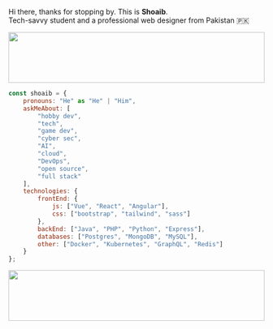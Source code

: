 


Hi there, thanks for stopping by. This is **Shoaib**.<br>Tech-savvy student and a professional web designer from Pakistan 🇵🇰

<img src="https://i.imgur.com/dBaSKWF.gif" height="100" width="100%">

```javascript
const shoaib = {
    pronouns: "He" as "He" | "Him",
    askMeAbout: [
        "hobby dev", 
        "tech", 
        "game dev", 
        "cyber sec", 
        "AI", 
        "cloud", 
        "DevOps", 
        "open source", 
        "full stack"
    ],
    technologies: {
        frontEnd: {
            js: ["Vue", "React", "Angular"],
            css: ["bootstrap", "tailwind", "sass"]
        },
        backEnd: ["Java", "PHP", "Python", "Express"],
        databases: ["Postgres", "MongoDB", "MySQL"],
        other: ["Docker", "Kubernetes", "GraphQL", "Redis"]
    }
};
```
<img src="https://i.imgur.com/dBaSKWF.gif" height="100" width="100%"/>





  


